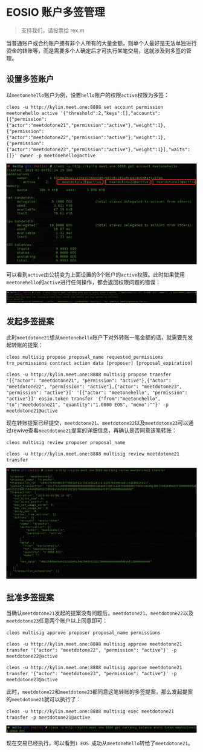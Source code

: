 # EOSIO 账户多签管理

> 支持我们，请投票给 rex.m

当普通账户或合约账户拥有非个人所有的大量金额，则单个人最好是无法单独进行资金的转账等，而是需要多个人确定后才可执行某笔交易，这就涉及到多签的管理。

## 设置多签账户

以`meetonehello`账户为例，设置`hello`账户的权限`active`权限为多签：
```
cleos -u http://kylin.meet.one:8888 set account permission meetonehello active '{"threshold":2,"keys":[],"accounts":[{"permission":{"actor":"meetdotone21","permission":"active"},"weight":1},{"permission":{"actor":"meetdotone22","permission":"active"},"weight":1},{"permission":{"actor":"meetdotone23","permission":"active"},"weight":1}],"waits":[]}' owner -p meetonehello@active 
```

![image](../smart-contract/eosio-multisig.png)

可以看到`active`由公钥变为上面设置的3个账户的`active`权限。此时如果使用`meetonehello`的`active`进行任何操作，都会返回权限问题的错误：

![image](../smart-contract/eosio-multisig-transfer.jpg)


## 发起多签提案

此时`meetdotone21`想从`meetonehello`账户下对外转账一笔金额的话，就需要先发起转账的提案：
```
cleos multisig propose proposal_name requested_permissions trx_permissions contract action data [proposer] [proposal_expiration]
```
```
cleos -u http://kylin.meet.one:8888 multisig propose transfer '[{"actor": "meetdotone21", "permission": "active"},{"actor": "meetdotone22", "permission": "active"},{"actor": "meetdotone23", "permission": "active"}]' '[{"actor": "meetonehello", "permission": "active"}]' eosio.token transfer '{"from":"meetonehello", "to":"meetdotone21", "quantity":"1.0000 EOS", "memo":""}' -p meetdotone21@active
```
现在转账提案已经提交，`meetdotone21`、`meetdotone22`以及`meetdotone23`可以通过rewive查看`meetdotone21`提案的详细信息，再确认是否同意该笔转账：
```
cleos multisig review proposer proposal_name
```
```
cleos -u http://kylin.meet.one:8888 multisig review meetdotone21 transfer
```

![image](../smart-contract/eosio-multisig-review.jpg)

## 批准多签提案

当确认`meetdotone21`发起的提案没有问题后，`meetdotone21`、`meetdotone22`以及`meetdotone23`任意两个账户以上同意即可：
```
cleos multisig approve proposer proposal_name permissions 
```
```
cleos -u http://kylin.meet.one:8888 multisig approve meetdotone21 transfer '{"actor": "meetdotone22", "permission": "active"}' -p meetdotone22@active
```
```
cleos -u http://kylin.meet.one:8888 multisig approve meetdotone21 transfer '{"actor": "meetdotone23", "permission": "active"}' -p meetdotone23@active
```

此时，`meetdotone22`和`meetdotone23`都同意这笔转账的多签提案，那么发起提案的`meetdotone21`就可以执行了：
```
cleos -u http://kylin.meet.one:8888 multisig exec meetdotone21 transfer -p meetdotone21@active
```
![image](../smart-contract/eosio-multisig-exec.jpg)

现在交易已经执行，可以看到`1 EOS `成功从`meetonehello`转给了`meetdotone21`。
